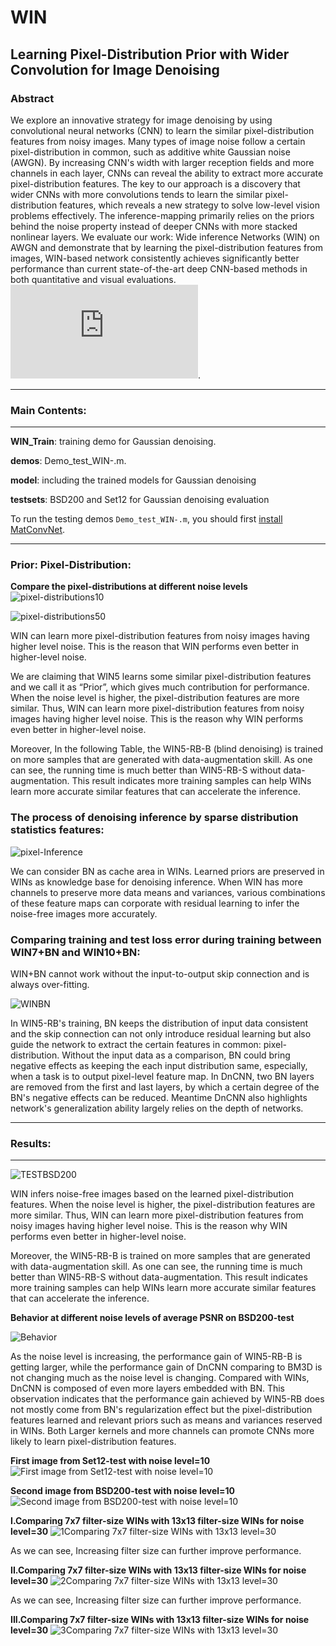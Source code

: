 # WIN
## Learning Pixel-Distribution Prior with Wider Convolution for Image Denoising

### Abstract

We explore an innovative strategy for image denoising by using convolutional neural networks (CNN) to learn the similar pixel-distribution features from noisy images. Many types of image noise follow a certain pixel-distribution in common, such as additive white Gaussian noise (AWGN). By increasing CNN's width with larger reception fields and more channels in each layer, CNNs can reveal the ability to extract more accurate pixel-distribution features. The key to our approach is a discovery that wider CNNs with more convolutions tends to learn the similar pixel-distribution features, which reveals a new strategy to solve low-level vision problems effectively. The inference-mapping primarily relies on the priors behind the noise property instead of deeper CNNs with more stacked nonlinear layers. We evaluate our work: Wide inference Networks (WIN) on AWGN and demonstrate that by learning the pixel-distribution features from images, WIN-based network consistently achieves significantly better performance than current state-of-the-art deep CNN-based methods in both quantitative and visual evaluations. ![To Cite Paper](https://arxiv.org/pdf/1707.05414.pdf). 

-----------------------------------------------------------------
### Main Contents:
-----------------------------------------------------------------
**WIN_Train**: training demo for Gaussian denoising.

**demos**:  Demo_test_WIN-.m.

**model**: including the trained models for Gaussian denoising 

**testsets**: BSD200 and Set12 for Gaussian denoising evaluation

To run the testing demos `Demo_test_WIN-.m`, you should first [install](http://www.vlfeat.org/matconvnet/install/) [MatConvNet](http://www.vlfeat.org/matconvnet/).

-----------------------------------------------------------------
### Prior: Pixel-Distribution:
**Compare the pixel-distributions at different noise levels**
![pixel-distributions10](http://i.imgur.com/mojqbIU.png)

![pixel-distributions50](http://i.imgur.com/Sd2cJhn.png)

WIN can learn more pixel-distribution features from noisy images having higher level noise. This is the reason that WIN performs even better in higher-level noise.

We are claiming that WIN5 learns some similar pixel-distribution features and we call it as “Prior”, which gives much contribution for performance. When the noise level is higher, the pixel-distribution features are more similar. Thus, WIN can learn more pixel-distribution features from noisy images having higher level noise. This is the reason why WIN performs even better in higher-level noise.
 
Moreover, In the following Table, the WIN5-RB-B (blind denoising) is trained on more samples that are generated with data-augmentation skill. As one can see, the running time is much better than WIN5-RB-S without data-augmentation. This result indicates more training samples can help WINs learn more accurate similar features that can accelerate the inference.


### The process of denoising inference by sparse distribution statistics features:
![pixel-Inference](http://i.imgur.com/plrKXth.png)

We can consider BN as cache area in WINs. Learned priors are preserved in WINs as knowledge base for denoising inference. When WIN has more channels to preserve more data means and variances, various combinations of these feature maps can corporate with residual learning to infer the noise-free images more accurately. 

### Comparing training and test loss error during training between WIN7+BN and WIN10+BN:

WIN+BN cannot work without the input-to-output skip connection and is always over-fitting.

![WINBN](http://i.imgur.com/U7mbmSG.png)

In WIN5-RB's training, BN keeps the distribution of input data consistent and the skip connection
can not only introduce residual learning but also guide the network to extract the certain features in common: pixel-distribution. 
Without the input data as a comparison, BN could bring negative effects as keeping the each input distribution same, especially, when a task is to output pixel-level feature map. In DnCNN, two BN layers are removed from the first and last layers,
by which a certain degree of the BN's negative effects can be reduced.
Meantime DnCNN also highlights network's generalization ability largely
relies on the depth of networks. 

-----------------------------------------------------------------
### Results:
-----------------------------------------------------------------
![TESTBSD200](http://imgur.com/iKnZLSz.png)

WIN infers noise-free images based on the learned pixel-distribution features. When the noise level is higher, the pixel-distribution features are more similar. Thus, WIN can learn more pixel-distribution features from noisy images having higher level noise. This is the reason why WIN performs even better in higher-level noise.
 
Moreover, the WIN5-RB-B is trained on more samples that are generated with data-augmentation skill. As one can see, the running time is much better than WIN5-RB-S without data-augmentation. This result indicates more training samples can help WINs learn more accurate similar features that can accelerate the inference.

**Behavior at different noise levels of average PSNR on BSD200-test**

![Behavior](http://imgur.com/QnzseRi.png) 

As the noise level is increasing, the performance gain of WIN5-RB-B is getting larger, while the performance gain of DnCNN comparing to BM3D is not changing much as the noise level is changing. Compared with WINs, DnCNN is composed of even more layers embedded with BN. This observation indicates that the performance gain achieved by WIN5-RB does not mostly come from BN's regularization effect but the pixel-distribution features learned and relevant priors such as means and variances reserved in WINs. Both Larger kernels and more channels can promote CNNs more likely to learn pixel-distribution features. 
 
**First image from Set12-test with noise level=10**
![First image from Set12-test with noise level=10](http://i.imgur.com/4WkiKXI.png)

**Second image from BSD200-test with noise level=10**
![Second image from BSD200-test with noise level=10](http://imgur.com/kRH8oFx.png)

**I.Comparing 7x7 filter-size WINs with 13x13 filter-size WINs for noise level=30**
![1Comparing 7x7 filter-size WINs with 13x13 level=30](http://i.imgur.com/D7OjoKw.png)

As we can see, Increasing filter size can further improve performance.

**II.Comparing 7x7 filter-size WINs with 13x13 filter-size WINs for noise level=30**
![2Comparing 7x7 filter-size WINs with 13x13 level=30](http://i.imgur.com/p1qPVuI.png)

As we can see, Increasing filter size can further improve performance.

**III.Comparing 7x7 filter-size WINs with 13x13 filter-size WINs for noise level=30**
![3Comparing 7x7 filter-size WINs with 13x13 level=30](http://i.imgur.com/legwbim.png)


